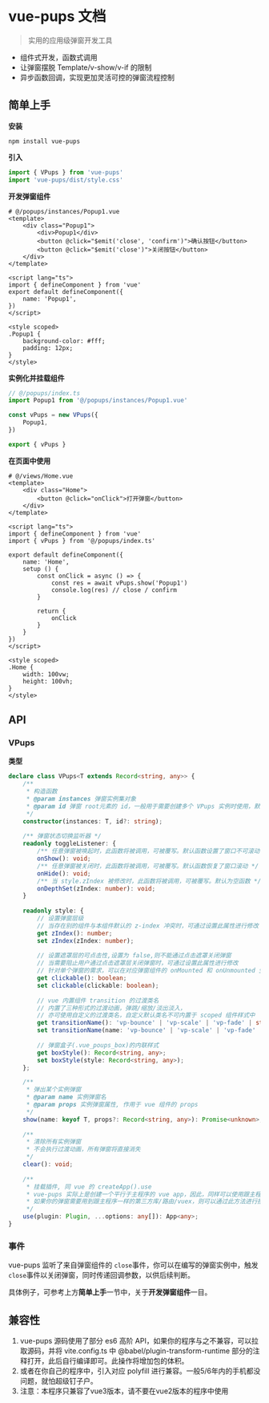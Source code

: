 # vue-pups 文档

> 实用的应用级弹窗开发工具

- 组件式开发，函数式调用
- 让弹窗摆脱 Template/v-show/v-if 的限制
- 异步函数回调，实现更加灵活可控的弹窗流程控制



## 简单上手

**安装**

```shell
npm install vue-pups
```

**引入**

```ts
import { VPups } from 'vue-pups'
import 'vue-pups/dist/style.css'
```

**开发弹窗组件**

```vue
# @/popups/instances/Popup1.vue
<template>
    <div class="Popup1">
        <div>Popup1</div>
        <button @click="$emit('close', 'confirm')">确认按钮</button>
        <button @click="$emit('close')">关闭按钮</button>
    </div>
</template>

<script lang="ts">
import { defineComponent } from 'vue'
export default defineComponent({
	name: 'Popup1',
})
</script>

<style scoped>
.Popup1 {
    background-color: #fff;
    padding: 12px;
}
</style>
```

**实例化并挂载组件**

```ts
// @/popups/index.ts
import Popup1 from '@/popups/instances/Popup1.vue'

const vPups = new VPups({
    Popup1,
})

export { vPups }
```

**在页面中使用**

```vue
# @/views/Home.vue
<template>
    <div class="Home">
        <button @click="onClick">打开弹窗</button>
    </div>
</template>

<script lang="ts">
import { defineComponent } from 'vue'
import { vPups } from '@/popups/index.ts'

export default defineComponent({
	name: 'Home',
    setup () {
        const onClick = async () => {
			const res = await vPups.show('Popup1')
            console.log(res) // close / confirm
        }

        return {
            onClick
        }
    }
})
</script>

<style scoped>
.Home {
    width: 100vw;
    height: 100vh;
}
</style>
```



## API

### VPups

**类型**

```ts
declare class VPups<T extends Record<string, any>> {
    /**
     * 构造函数
     * @param instances 弹窗实例集对象
     * @param id 弹窗 root元素的 id，一般用于需要创建多个 VPups 实例时使用，默认为 vue-poups
     */
    constructor(instances: T, id?: string);
    
    /** 弹窗状态切换监听器 */
    readonly toggleListener: {
        /** 任意弹窗被唤起时，此函数将被调用，可被覆写。默认函数设置了窗口不可滚动 */
        onShow(): void;
        /** 任意弹窗被关闭时，此函数将被调用，可被覆写。默认函数恢复了窗口滚动 */
        onHide(): void;
		/** 当 style.zIndex 被修改时，此函数将被调用，可被覆写。默认为空函数 */
        onDepthSet(zIndex: number): void;
    }
    
    readonly style: {
        // 设置弹窗层级
        // 当存在别的组件与本组件默认的 z-index 冲突时，可通过设置此属性进行修改
        get zIndex(): number;
        set zIndex(zIndex: number);
        
		// 设置遮罩层的可点击性,设置为 false,则不能通过点击遮罩关闭弹窗
        // 当需要阻止用户通过点击遮罩层关闭弹窗时，可通过设置此属性进行修改
        // 针对单个弹窗的需求，可以在对应弹窗组件的 onMounted 和 onUnmounted 生命周期函数中进行切换
        get clickable(): boolean;
        set clickable(clickable: boolean);
        
		// vue 内置组件 transition 的过渡类名
		// 内置了三种形式的过渡动画，弹跳/缩放/淡出淡入，
        // 亦可使用自定义的过渡类名，自定义默认类名不可内置于 scoped 组件样式中
        get transitionName(): 'vp-bounce' | 'vp-scale' | 'vp-fade' | string;
        set transitionName(name: 'vp-bounce' | 'vp-scale' | 'vp-fade' | string);
        
		// 弹窗盒子(.vue_poups_box)的内联样式
        get boxStyle(): Record<string, any>;
        set boxStyle(style: Record<string, any>);
    };

    /**
     * 弹出某个实例弹窗
     * @param name 实例弹窗名
     * @param props 实例弹窗属性, 作用于 vue 组件的 props
     */
    show(name: keyof T, props?: Record<string, any>): Promise<unknown>;
    
    /** 
     * 清除所有实例弹窗
     * 不会执行过渡动画，所有弹窗将直接消失
     */
    clear(): void;
    
    /** 
     * 挂载插件, 同 vue 的 createApp().use
     * vue-pups 实际上是创建一个平行于主程序的 vue app，因此，同样可以使用跟主程序一样的方式进行插件挂载
     * 如果你的弹窗需要用到跟主程序一样的第三方库/路由/vuex，则可以通过此方法进行挂载
     */
    use(plugin: Plugin, ...options: any[]): App<any>;
}
```

### 事件

vue-pups 监听了来自弹窗组件的 `close`事件，你可以在编写的弹窗实例中，触发`close`事件以关闭弹窗，同时传递回调参数，以供后续判断。

具体例子，可参考上方**简单上手**一节中，关于**开发弹窗组件**一目。



## 兼容性

1. vue-pups 源码使用了部分 es6 高阶 API，如果你的程序与之不兼容，可以拉取源码，并将 vite.config.ts 中 @babel/plugin-transform-runtime 部分的注释打开，此后自行编译即可。此操作将增加包的体积。
2. 或者在你自己的程序中，引入对应 polyfill 进行兼容。一般5/6年内的手机都没问题，就怕超级钉子户。
3. 注意：本程序只兼容了vue3版本，请不要在vue2版本的程序中使用
